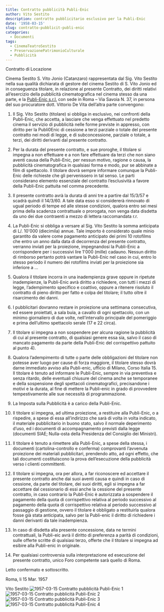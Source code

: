 ```yaml
---
title: Contratto pubblicità Publi-Enic
author: Vito Sestito
description: contratto pubblicitario esclusivo per la Publi-Enic
date: '1958-03-15'
slug: contratto-pubblicit-publi-enic
categories:
  - Documenti
tags:
  - CinemaTeatroSestito
  - PreservazionePatrimonioCulturale
  - Pubblicità
---
```

Contratto di Locazione

Cinema Sestito S. Vito Jonio (Catanzaro) rappresentata dal Sig. Vito Sestito nella sua qualità dichiarata di gestore del cinema Sestito di S. Vito Jonio ed in conseguenza titolare, in relazione al presente Contratto, dei diritti relativi all’esercizio della pubblicità cinematografica nel cinema stesso da una parte, e la [Publi-Enic s.r.l.](https://it.wikipedia.org/wiki/Ente_nazionale_industrie_cinematografiche) con sede in Roma – Via Savoia N. 37, in persona del suo procuratore dott. Vittorio De Vita dell’altra parte convengono:

1) Il Sig. Vito Sestito (titolare) si obbliga in esclusivo, nei confronti della Publi-Enic, che accetta, a lasciare che venga effettuato nel predetto cinema il servizio di pubblicità nelle forme previste in appresso, con diritto per la Publi0Enic di cessione a terzi parziale o totale del presente contratto nei modi di legge, e di subconcessione, parziale o totale, a terzi, dei diritti derivanti dal presente contratto.

2) Per la durata del presente contratto, e sue proroghe, il titolare si impegna a non effettuare e a non fare effettuare da terzi che non siano aventi causa della Publi-Enic, per nessun motivo, ragione o causa, la pubblicità cinematografica in qualsiasi forma e modo, pur se abbinate a film di spettacolo. Il titolare dovrà sempre informare comunque la Publi-Enic delle richieste che gli pervenissero in tal senso.
Le parti considerano elemento essenziale del contratto l’esclusività a favore della Publi-Enic pattuita nel comma precedente.

3) Il presente contratto avrà la durata di anni tre a partire dal 15/3/57 e scadrà quindi il 14/3/60. A tale data esso si considererà rinnovato di ugual periodo di tempe ed alle stesse condizioni, qualora entro sei mesi prima della scadenza contrattuale o prorogata, non venga data disdetta da uno dei due contraenti a mezzo di lettera raccomandata r.r.

4)	La Publi-Enic si obbliga a versare al Sig. Vito Sestito la somma anticipata di L/. 10'000 (diecimila) annue. Tale importo è considerato quale minio garantito da valere come pagamento anticipato dei primi 10 rotofilms che entro un anno dalla data di decorrenza del presente contratto, verranno inviati per la proiezione, impegnandosi la Publi-Enic a corrispondere per i successivi lire 1'000 (mille) cadauno.
Nessun diritto di rimborso pertanto potrà vantare la Publi-Enic nel caso in cui, entro lo stesso periodo il numero dei rotofilms inviati per la proiezione sia inferiore a ...

5)	Qualora il titolare incorra in una inadempienza grave oppure in ripetute inadempienze, la Publi-Enic avrà diritto a richiedere, con tutti i mezzi di legge, l’adempimento specifico e coattivo, oppure a ritenere risoluto il contratto di pieno diritto per fatto e colpa del titolare; il tutto oltre il risarcimento dei danni.

6)	I pubblicitari dovranno restare in proiezione una settimana consecutiva, ed essere proiettati, a sala buia, a cavallo di ogni spettacolo, con un minimo giornaliero di due volte, nell’intervallo principale del pomeriggio e prima dell’ultimo spettacolo serale (17 e 22 circa).

7)	Il titolare si impegna a non sospendere per alcuna ragione la pubblicità di cui al presente contratto, di qualsiasi genere essa sia, salvo il caso di mancato pagamento da parte della Publi-Enic del corrispettivo pattuito al punto 4).

8)	Qualora l’adempimento di tutte o parte delle obbligazioni del titolare non potesse aver luogo per cause di forza maggiore, il titolare stesso dovrà darne immediato avviso alla Publi-enic, ufficio di Milano, Corso Italia 15.
Il titolare è tenuto ad informare le Publi-Enic, sempre in via preventiva e senza ritardo, delle eventuali chiusure del cinema anche se temporanee e della sospensione degli spettacoli cinematografici, precisandone i motivi e la durata, al fine di mettere la Publi-enic in grado di provvedere tempestivamente alle sue necessità di programmazione.

9)	La Imposta sulla Pubblicità è a carico della Publi-Enic.

10)	Il titolare si impegna, ad ultima proiezione, a restituire alla Publi-Enic, o a rispedire, a spese di essa all’indirizzo che sarà di volta in volta indicato, il materiale pubblicitario in buono stato, salvo il normale deperimento d’uso, ed i documenti di accompagnamento previsti dalla legge (documenti SIAE; Nulla-osta della Presidenza del Consiglio dei Ministri).

11)	Il titolare è tenuto a rimettere alla Publi-Enic, a spese della stessa, i documenti (cartolina-controllo e conferma) comprovanti l’avvenuta proiezione dei materiali pubblicitari, prendendo atto, ad ogni effetto, che tali documenti costituiscono la prova dell’esecuzione della pubblicità verso i clienti committenti.

12)	Il titolare si impegna, ora per allora, a far riconoscere ed accettare il presente contratto anche dai suoi aventi causa e quindi in caso di cessione, da parte del titolare, dei suoi diritti, egli si impegna a far accettare dal cessionario di essi anche la cessione del presente contratto, in caso contrario la Publi-Enic è autorizzata a sospendere il pagamento della quota di corrispettivo relativa al periodo successivo al pagamento della quota di corrispettivo relativa al periodo successivo al passaggio di gestione, ovvero il titolare è obbligato a restituirla qualora fosse già stata anticipata, salvo per la Publi-enic il diritto di richiedere i danni derivanti da tale inadempienza.

13)	In caso di disdetta alla presente concessione, data ne termini contrattuali, la Publi-eic avrà il diritto di preferenza a parità di condizioni, sulle offerte scritte di qualsiasi terzo, offerte che il titolare si impegna ad esibire alla Publi-enic in originale.

14)	Per qualsiasi controversia sulla interpretazione ed esecuzione del presente contratto, unico Foro competente sarà quello di Roma.

Letto confermato e sottoscritto.

Roma, li 15 Mar. 1957

Vito Sestito
![1957-03-15 Contratto pubblicità Publi-Enic 1](images/19570315ContrattopubblicitàPubliEnic1.jpg)
![1957-03-15 Contratto pubblicità Publi-Enic 2](images/19570315ContrattopubblicitàPubliEnic2.jpg)
![1957-03-15 Contratto pubblicità Publi-Enic 3](images/19570315ContrattopubblicitàPubliEnic3.jpg)
![1957-03-15 Contratto pubblicità Publi-Enic 4](images/19570315ContrattopubblicitàPubliEnic4.jpg)
